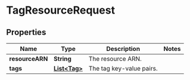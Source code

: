 

# TagResourceRequest


## Properties

| Name | Type | Description | Notes |
|------------ | ------------- | ------------- | -------------|
|**resourceARN** | **String** | The resource ARN. |  |
|**tags** | [**List&lt;Tag&gt;**](Tag.md) | The tag key-value pairs. |  |



